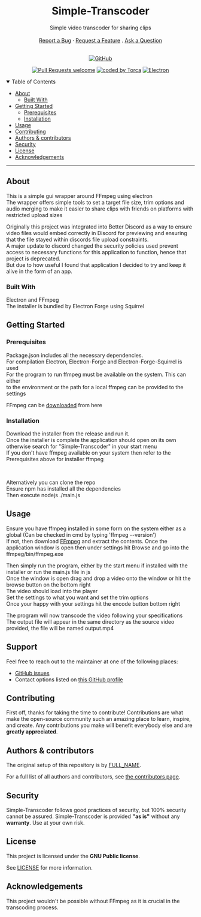 <h1 align="center">
  Simple-Transcoder
</h1>

<div align="center">
  Simple video transcoder for sharing clips
  <br />
  <br />
  <a href="https://github.com/Torca2001/Simple-Transcoder/issues/new?assignees=&labels=bug&template=01_BUG_REPORT.md&title=bug%3A+">Report a Bug</a>
  ·
  <a href="https://github.com/Torca2001/Simple-Transcoder/issues/new?assignees=&labels=enhancement&template=02_FEATURE_REQUEST.md&title=feat%3A+">Request a Feature</a>
  .
  <a href="https://github.com/Torca2001/Simple-Transcoder/issues/new?assignees=&labels=question&template=04_SUPPORT_QUESTION.md&title=support%3A+">Ask a Question</a>
</div>

<div align="center">
<br />

[![GitHub](https://img.shields.io/github/license/Torca2001/Simple-Transcoder?style=flat-square)](LICENSE)

[![Pull Requests welcome](https://img.shields.io/badge/PRs-welcome-ff69b4.svg?style=flat-square)](https://github.com/Torca2001/Simple-Transcoder/issues?q=is%3Aissue+is%3Aopen+label%3A%22help+wanted%22)
[![coded by Torca](https://img.shields.io/badge/%3C%2F%3E%20with%20%E2%99%A5%20by-Torca2001-ff1414.svg?style=flat-square&colorB=yellow)](https://github.com/Torca2001)
[![Electron](https://img.shields.io/badge/dynamic/json.svg?url=https%3A%2F%2Fraw.githubusercontent.com%2FTorca2001%2FSimple-Transcoder%2Fmaster%2Fpackage.json&label=Electron&query=$.devDependencies.electron&colorB=green)](https://github.com/electron/electron)

</div>

<details open="open">
<summary>Table of Contents</summary>

- [About](#about)
  - [Built With](#built-with)
- [Getting Started](#getting-started)
  - [Prerequisites](#prerequisites)
  - [Installation](#installation)
- [Usage](#usage)
- [Contributing](#contributing)
- [Authors & contributors](#authors--contributors)
- [Security](#security)
- [License](#license)
- [Acknowledgements](#acknowledgements)

</details>

---

## About

This is a simple gui wrapper around FFmpeg using electron
<br/>
The wrapper offers simple tools to set a target file size, trim options and audio merging to make it easier to share clips with friends on platforms with restricted upload sizes
<br/>

Originally this project was integrated into Better Discord as a way to ensure video files would embed correctly in Discord for previewing and ensuring that the file stayed within discords file upload constraints.
<br/>
A major update to discord changed the security policies used prevent access to necessary functions for this application to function, hence that project is deprecated.
<br/>
But due to how useful I found that application I decided to try and keep it alive in the form of an app.

### Built With

Electron and FFmpeg
<br/>
The installer is bundled by Electron Forge using Squirrel

## Getting Started

### Prerequisites

Package.json includes all the necessary dependencies.
<br/>
For compilation Electron, Electron-Forge and Electron-Forge-Squirrel is used
<br/>
For the program to run ffmpeg must be available on the system. This can either
<br/>
to the environment or the path for a local ffmpeg can be provided to the settings
<br/>

FFmpeg can be [downloaded](https://ffmpeg.org/download.html) from here

### Installation

Download the installer from the release and run it.
<br/>
Once the installer is complete the application should open on its own otherwise search for "Simple-Transcoder" in your start menu
<br/>
If you don't have ffmpeg available on your system then refer to the Prerequisites above for installer ffmpeg

<br/>

Alternatively you can clone the repo
<br/>
Ensure npm has installed all the dependencies
<br/>
Then execute nodejs ./main.js

## Usage

Ensure you have ffmpeg installed in some form on the system either as a global (Can be checked in cmd by typing 'ffmpeg --version')
<br/>
If not, then download [FFmpeg](https://ffmpeg.org/download.html) and extract the contents. Once the application window is open then under settings hit Browse and go into the ffmpeg/bin/ffmpeg.exe
<br/>

Then simply run the program, either by the start menu if installed with the installer or run the main.js file in js
<br/>
Once the window is open drag and drop a video onto the window or hit the browse button on the bottom right
<br/>
The video should load into the player
<br/>
Set the settings to what you want and set the trim options
<br/>
Once your happy with your settings hit the encode button bottom right
<br/>

The program will now transcode the video following your specifications
<br/>
The output file will appear in the same directory as the source video provided, the file will be named output.mp4

## Support

Feel free to reach out to the maintainer at one of the following places:

- [GitHub issues](https://github.com/Torca2001/Simple-Transcoder/issues/new?assignees=&labels=question&template=04_SUPPORT_QUESTION.md&title=support%3A+)
- Contact options listed on [this GitHub profile](https://github.com/Torca2001)

## Contributing

First off, thanks for taking the time to contribute! Contributions are what make the open-source community such an amazing place to learn, inspire, and create. Any contributions you make will benefit everybody else and are **greatly appreciated**.

## Authors & contributors

The original setup of this repository is by [FULL_NAME](https://github.com/Torca2001).

For a full list of all authors and contributors, see [the contributors page](https://github.com/Torca2001/Simple-Transcoder/contributors).

## Security

Simple-Transcoder follows good practices of security, but 100% security cannot be assured.
Simple-Transcoder is provided **"as is"** without any **warranty**. Use at your own risk.

## License

This project is licensed under the **GNU Public license**.

See [LICENSE](LICENSE) for more information.

## Acknowledgements

This project wouldn't be possible without FFmpeg as it is crucial in the transcoding process.
